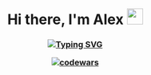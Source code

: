 <h1 align="center">Hi there, I'm Alex
<img src="https://github.com/blackcater/blackcater/raw/main/images/Hi.gif" height="32"/></h1>
<h3 align="center">

[![Typing SVG](https://readme-typing-svg.herokuapp.com?color=%2336BCF7&lines=SoftWare+engineering+student)](https://git.io/typing-svg)


[![codewars](https://www.codewars.com/users/ULtaR31/badges/large)](https://www.codewars.com/users/ULtaR31/badges/large)   


</h3>
